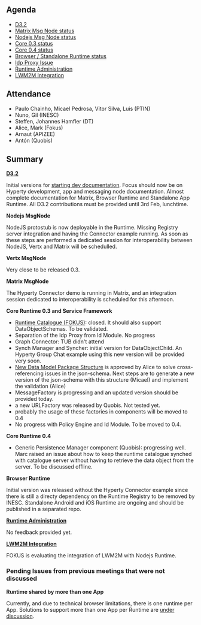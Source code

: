 Agenda
------

-	[D3.2](https://github.com/reTHINK-project/core-framework/labels/D3.2)
-	[Matrix Msg Node status](https://github.com/reTHINK-project/dev-msg-node-matrix)
-	[Nodejs Msg Node status](https://github.com/reTHINK-project/dev-msg-node-nodejs/issues)
-	[Core 0.3 status](https://github.com/reTHINK-project/dev-runtime-core/milestones/Core%200.3%20)
-	[Core 0.4 status](https://github.com/reTHINK-project/dev-runtime-core/milestones/Core%200.4%20)
-	[Browser / Standalone Runtime status](https://github.com/reTHINK-project/dev-runtime-browser/issues)
-	[Idp Proxy Issue](https://github.com/reTHINK-project/architecture/issues/72)
-	[Runtime Administration](https://github.com/reTHINK-project/core-framework/issues/160)
-	[LWM2M Integration](https://github.com/reTHINK-project/core-framework/issues/159)

Attendance
----------

-	Paulo Chainho, Micael Pedrosa, Vitor Silva, Luis (PTIN)
-	Nuno, Gil (INESC)
-	Steffen, Johannes Hamfler (DT)
-	Alice, Mark (Fokus)
-	Arnaut (APIZEE)
-	Antón (Quobis)

Summary
-------

**[D3.2](https://github.com/reTHINK-project/core-framework/labels/D3.2)**

Initial versions for [starting dev documentation](https://github.com/reTHINK-project/dev-service-framework/blob/develop/docs/manuals/hyperty.md). Focus should now be on Hyperty development, app and messaging node documentation. Almost complete documentation for Matrix, Browser Runtime and Standalone App Runtime. All D3.2 contributions must be provided until 3rd Feb, lunchtime.

**Nodejs MsgNode**

NodeJS protostub is now deployable in the Runtime. Missing Registry server integration and having the Connector example running. As soon as these steps are performed a dedicated session for interoperability between NodeJS, Vertx and Matrix will be schedulled.

**Vertx MsgNode**

Very close to be released 0.3.

**Matrix MsgNode**

The Hyperty Connector demo is running in Matrix, and an integration session dedicated to interoperability is scheduled for this afternoon.

**Core Runtime 0.3 and Service Framework**

-	[Runtime Catalogue (FOKUS)](https://github.com/reTHINK-project/dev-runtime-core/issues/3): closed. It should also support DataObjectSchemas. To be validated.
-	Separation of the Idp Proxy from Id Module. No progress
-	Graph Connector: TUB didn't attend
-	Synch Manager and Syncher: initial version for DataObjectChild. An Hyperty Group Chat example using this new version will be provided very soon.
-	[New Data Model Package Structure](https://github.com/reTHINK-project/dev-service-framework/issues/16) is approved by Alice to solve cross-referencing issues in the json-schema. Next steps are to generate a new version of the json-schema with this structure (Micael) and implement the validation (Alice)
-	MessageFactory is progressing and an updated version should be provided today.
-	a new URLFactory was released by Quobis. Not tested yet.
-	probably the usage of these factories in components will be moved to 0.4
-	No progress with Policy Engine and Id Module. To be moved to 0.4.

**Core Runtime 0.4**

-	Generic Persistence Manager component (Quobis): progressing well. Marc raised an issue about how to keep the runtime catalogue synched with catalogue server without having to retrieve the data object from the server. To be discussed offline.

**Browser Runtime**

Initial version was released without the Hyperty Connector example since there is still a directy dependency on the Runtime Registry to be removed by INESC. Standalone Android and iOS Runtime are ongoing and should be published in a separated repo.

**[Runtime Administration](https://github.com/reTHINK-project/core-framework/issues/160)**

No feedback provided yet.

**[LWM2M Integration](https://github.com/reTHINK-project/core-framework/issues/159)**

FOKUS is evaluating the integration of LWM2M with Nodejs Runtime.

### Pending Issues from previous meetings that were not discussed

**Runtime shared by more than one App**

Currently, and due to technical browser limitations, there is one runtime per App. Solutions to support more than one App per Runtime are [under discussion](https://github.com/reTHINK-project/core-framework/issues/137).
